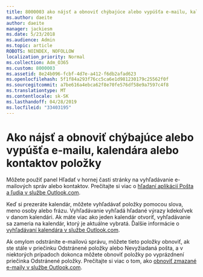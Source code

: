 ```yaml
---
title: 8000003 ako nájsť a obnoviť chýbajúce alebo vypúšťa e-mailu, kalendára alebo kontaktov položky
ms.author: daeite
author: daeite
manager: jackiesm
ms.date: 5/23/2018
ms.audience: Admin
ms.topic: article
ROBOTS: NOINDEX, NOFOLLOW
localization_priority: Normal
ms.collection: Adm_O365
ms.custom: 8000003
ms.assetid: 8e24b096-fcbf-4d7e-a412-f6db2afad623
ms.openlocfilehash: 5f1f84a293f76cc5ca6e1d981230179c25562f0f
ms.sourcegitcommit: a7be616a4ebca62f8e70fe576df58e9a7597c4f8
ms.translationtype: MT
ms.contentlocale: sk-SK
ms.lasthandoff: 04/28/2019
ms.locfileid: "33403195"
---
```

# <a name="how-to-find-and-recover-missing-or-deleted-email-calendar-or-contacts-items"></a>Ako nájsť a obnoviť chýbajúce alebo vypúšťa e-mailu, kalendára alebo kontaktov položky

Môžete použiť panel Hľadať v hornej časti stránky na vyhľadávanie e-mailových správ alebo kontaktov. Prečítajte si viac o [hľadaní aplikácií Pošta a ľudia v službe Outlook.com](https://support.office.com/article/88108edf-028e-4306-b87e-7400bbb40aa7).
  
Keď si prezeráte kalendár, môžete vyhľadávať položky pomocou slova, meno osoby alebo frázu. Vyhľadávanie vyhľadá hľadané výrazy kdekoľvek v danom kalendári. Ak máte viac ako jeden kalendár otvoriť, vyhľadávanie sa zameria na kalendár, ktorý je aktuálne vybratá. Ďalšie informácie o [vyhľadávaní kalendára v službe Outlook.com](https://support.office.com/article/5bc05289-c84c-4849-95a8-7eac05ed478a).
  
Ak omylom odstránite e-mailovú správu, môžete tieto položky obnoviť, ak ste stále v priečinku Odstránené položky alebo Nevyžiadaná pošta, a v niektorých prípadoch dokonca môžete obnoviť položky po vyprázdnení priečinka Odstránené položky. Prečítajte si viac o tom, ako [obnoviť zmazané e-maily v službe Outlook.com](https://support.office.com/article/cf06ab1b-ae0b-418c-a4d9-4e895f83ed50).